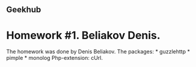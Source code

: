 ## Geekhub
# Homework #1. Beliakov Denis.
The homework was done by Denis Beliakov.
The packages:
    * guzzlehttp
    * pimple
    * monolog
Php-extension: cUrl.